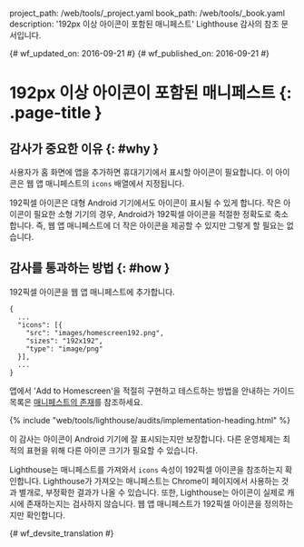 project_path: /web/tools/_project.yaml
book_path: /web/tools/_book.yaml
description: '192px 이상 아이콘이 포함된 매니페스트' Lighthouse 감사의 참조 문서입니다.

{# wf_updated_on: 2016-09-21 #}
{# wf_published_on: 2016-09-21 #}

# 192px 이상 아이콘이 포함된 매니페스트  {: .page-title }

## 감사가 중요한 이유 {: #why }

사용자가 홈 화면에 앱을 추가하면 휴대기기에서
표시할 아이콘이 필요합니다. 이 아이콘은 웹 앱 매니페스트의 `icons` 배열에서 지정됩니다.

192픽셀 아이콘은 대형 Android 기기에서도
아이콘이 표시될 수 있게 합니다. 작은 아이콘이 필요한 소형 기기의 경우, Android가
192픽셀 아이콘을 적절한 정확도로 축소합니다. 즉,
웹 앱 매니페스트에 더 작은 아이콘을 제공할 수 있지만
그렇게 할 필요는 없습니다.

## 감사를 통과하는 방법 {: #how }

192픽셀 아이콘을 웹 앱 매니페스트에 추가합니다.

    {
      ...
      "icons": [{
        "src": "images/homescreen192.png",
        "sizes": "192x192",
        "type": "image/png"
      }],
      ...
    }

앱에서 'Add to Homescreen'을 적절히 구현하고 테스트하는 방법을 안내하는 가이드 목록은 [매니페스트의 존재](manifest-exists#how)를
참조하세요.


{% include "web/tools/lighthouse/audits/implementation-heading.html" %}

이 감사는 아이콘이 Android 기기에 잘 표시되는지만 보장합니다.
다른 운영체제는 최적의 표현을 위해 다른 아이콘 크기가
필요할 수 있습니다.

Lighthouse는 매니페스트를 가져와서 `icons` 속성이
192픽셀 아이콘을 참조하는지 확인합니다. Lighthouse가 가져오는 매니페스트는
Chrome이 페이지에서 사용하는 것과 별개로,
부정확한 결과가 나올 수 있습니다. 또한, Lighthouse는
아이콘이 실제로 캐시에 존재하는지는 검사하지 않습니다. 웹 앱 매니페스트가
192픽셀 아이콘을 정의하는지만 확인합니다.


{# wf_devsite_translation #}
